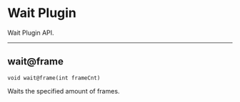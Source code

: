 # Wait Plugin

Wait Plugin API.

---

## wait@frame

`void wait@frame(int frameCnt)`

Waits the specified amount of frames.